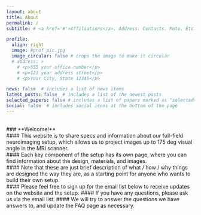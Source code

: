 ```yaml
---
layout: about
title: About
permalink: /
subtitle: # <a href='#'>Affiliations</a>. Address. Contacts. Moto. Etc.

profile:
  align: right
  image: #prof_pic.jpg
  image_circular: false # crops the image to make it circular
  # address: >
    # <p>555 your office number</p>
    # <p>123 your address street</p>
    # <p>Your City, State 12345</p>

news: false  # includes a list of news items
latest_posts: false  # includes a list of the newest posts
selected_papers: false # includes a list of papers marked as "selected={true}"
social: false  # includes social icons at the bottom of the page
---
```



<br>
### **Welcome!**

<br>
#### This website is to share specs and information about our full-field neuroimaging setup, which allows us to project images up to 175 deg visual angle in the MRI scanner. 

<br>
#### Each key component of the setup has its own page, where you can find information about the design, materials, and images. 

<br>
#### Note that these are just brief description of what / how / why things are designed the way they are, as a starting point for anyone who wants to build their own setup.

<br>
#### Please feel free to sign up for the email list below to receive updates on the website and the setup. 
#### If you have any questions, please ask us via the email list. 
#### We will try to answer the questions we have answers to, and update the FAQ page as necessary.

